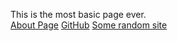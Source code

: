 This is the most basic page ever.
<br>
<a href="https://github.com/valdasSF/Randomiser/blob/master/sample/about.md">About Page</a>
[GitHub](http://github.com)
[Some random site](/sample/about.md)
